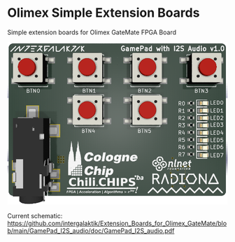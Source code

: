 # Olimex Simple Extension Boards
Simple extension boards for Olimex GateMate FPGA Board

![GamePad_I2S_audio_TOP](../pic/GamePad_I2S_audio_top.png)

Current schematic: https://github.com/intergalaktik/Extension_Boards_for_Olimex_GateMate/blob/main/GamePad_I2S_audio/doc/GamePad_I2S_audio.pdf
